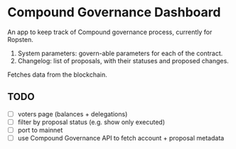 # Compound Governance Dashboard

An app to keep track of Compound governance process, currently for Ropsten.

1. System parameters: govern-able parameters for each of the contract.
2. Changelog: list of proposals, with their statuses and proposed changes.

Fetches data from the blockchain.

## TODO

- [ ] voters page (balances + delegations)
- [ ] filter by proposal status (e.g. show only executed)
- [ ] port to mainnet
- [ ] use Compound Governance API to fetch account + proposal metadata
